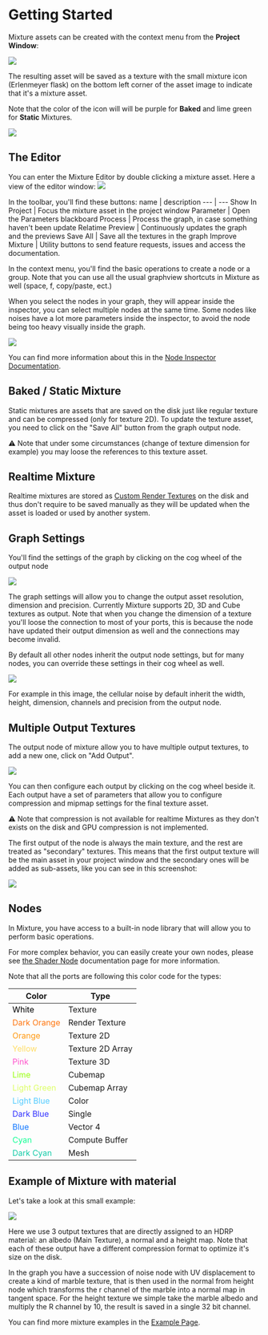 # Getting Started

Mixture assets can be created with the context menu from the **Project Window**:

![](Images/2020-09-23-19-34-56.png)

The resulting asset will be saved as a texture with the small mixture icon (Erlenmeyer flask) on the bottom left corner of the asset image to indicate that it's a mixture asset.

Note that the color of the icon will will be purple for **Baked** and lime green for  **Static** Mixtures.

![](Images/2020-09-23-19-44-00.png)

## The Editor

You can enter the Mixture Editor by double clicking a mixture asset. Here a view of the editor window:
![](Images/2020-09-23-23-50-01.png)

In the toolbar, you'll find these buttons:
name | description
--- | ---
Show In Project | Focus the mixture asset in the project window
Parameter | Open the Parameters blackboard
Process | Process the graph, in case something haven't been update
Relatime Preview | Continuously updates the graph and the previews
Save All | Save all the textures in the graph 
Improve Mixture | Utility buttons to send feature requests, issues and access the documentation.

In the context menu, you'll find the basic operations to create a node or a group. Note that you can use all the usual graphview shortcuts in Mixture as well (space, f, copy/paste, ect.)

When you select the nodes in your graph, they will appear inside the inspector, you can select multiple nodes at the same time. Some nodes like noises have a lot more parameters inside the inspector, to avoid the node being too heavy visually inside the graph.

![](Images/2020-09-25-00-52-04.png)

You can find more information about this in the [Node Inspector Documentation](NodeInspector.md).

## Baked / Static Mixture 

Static mixtures are assets that are saved on the disk just like regular texture and can be compressed (only for texture 2D).
To update the texture asset, you need to click on the "Save All" button from the graph output node.

:warning: Note that under some circumstances (change of texture dimension for example) you may loose the references to this texture asset. 

## Realtime Mixture

Realtime mixtures are stored as [Custom Render Textures](https://docs.unity3d.com/Manual/class-CustomRenderTexture.html) on the disk and thus don't require to be saved manually as they will be updated when the asset is loaded or used by another system.

## Graph Settings

You'll find the settings of the graph by clicking on the cog wheel of the output node

![](Images/2020-09-23-22-50-09.png)

The graph settings will allow you to change the output asset resolution, dimension and precision. Currently Mixture supports 2D, 3D and Cube textures as output.
Note that when you change the dimension of a texture you'll loose the connection to most of your ports, this is because the node have updated their output dimension as well and the connections may become invalid.

By default all other nodes inherit the output node settings, but for many nodes, you can override these settings in their cog wheel as well.

![](Images/2020-09-23-22-54-29.png)

For example in this image, the cellular noise by default inherit the width, height, dimension, channels and precision from the output node.

## Multiple Output Textures

The output node of mixture allow you to have multiple output textures, to add a new one, click on "Add Output".

![](Images/2020-09-23-19-51-49.png)

You can then configure each output by clicking on the cog wheel beside it. Each output have a set of parameters that allow you to configure compression and mipmap settings for the final texture asset.

:warning: Note that compression is not available for realtime Mixtures as they don't exists on the disk and GPU compression is not implemented.

The first output of the node is always the main texture, and the rest are treated as "secondary" textures. This means that the first output texture will be the main asset in your project window and the secondary ones will be added as sub-assets, like you can see in this screenshot:

![](Images/2020-09-23-19-58-53.png)

## Nodes

In Mixture, you have access to a built-in node library that will allow you to perform basic operations.

For more complex behavior, you can easily create your own nodes, please see [the Shader Node](ShaderNodes.md) documentation page for more information.

Note that all the ports are following this color code for the types:


Color | Type
--- | ---
<span style="color:#000">White</span> | Texture
<span style="color:#F71">Dark Orange</span> | Render Texture
<span style="color:#F91">Orange</span> | Texture 2D 
<span style="color:#FD6">Yellow</span> | Texture 2D Array 
<span style="color:#F5C">Pink</span> | Texture 3D 
<span style="color:#9F1">Lime</span> | Cubemap 
<span style="color:#DF6">Light Green</span> | Cubemap Array
<span style="color:#5CF">Light Blue</span> | Color
<span style="color:#33F">Dark Blue</span> | Single
<span style="color:#17F">Blue</span> | Vector 4
<span style="color:#11ff94">Cyan</span> | Compute Buffer
<span style="color:#14cba8">Dark Cyan</span> | Mesh

## Example of Mixture with material

Let's take a look at this small example:

![](Images/2020-09-23-23-36-19.png)

Here we use 3 output textures that are directly assigned to an HDRP material: an albedo (Main Texture), a normal and a height map. Note that each of these output have a different compression format to optimize it's size on the disk.

In the graph you have a succession of noise node with UV displacement to create a kind of marble texture, that is then used in the normal from height node which transforms the r channel of the marble into a normal map in tangent space.
For the height texture we simple take the marble albedo and multiply the R channel by 10, the result is saved in a single 32 bit channel.

You can find more mixture examples in the [Example Page](Examples.md).
